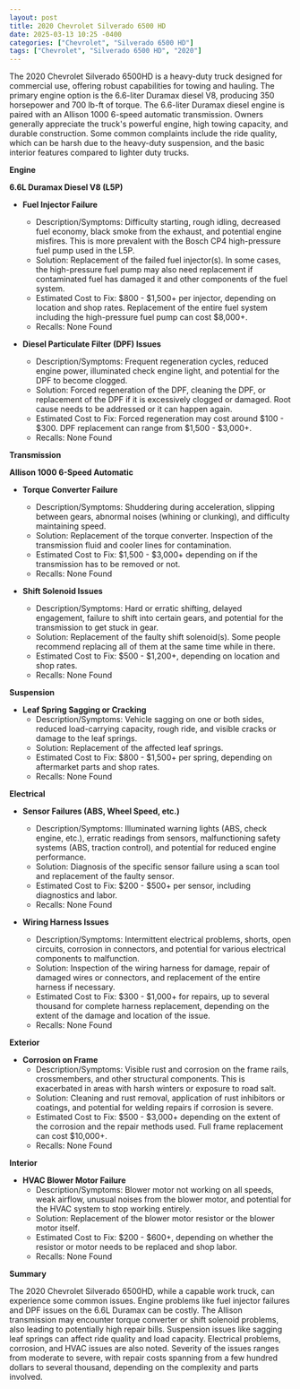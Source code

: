```yaml
---
layout: post
title: 2020 Chevrolet Silverado 6500 HD
date: 2025-03-13 10:25 -0400
categories: ["Chevrolet", "Silverado 6500 HD"]
tags: ["Chevrolet", "Silverado 6500 HD", "2020"]
---
```

The 2020 Chevrolet Silverado 6500HD is a heavy-duty truck designed for commercial use, offering robust capabilities for towing and hauling. The primary engine option is the 6.6-liter Duramax diesel V8, producing 350 horsepower and 700 lb-ft of torque. The 6.6-liter Duramax diesel engine is paired with an Allison 1000 6-speed automatic transmission. Owners generally appreciate the truck's powerful engine, high towing capacity, and durable construction. Some common complaints include the ride quality, which can be harsh due to the heavy-duty suspension, and the basic interior features compared to lighter duty trucks.

**Engine**

**6.6L Duramax Diesel V8 (L5P)**

*   **Fuel Injector Failure**
    *   Description/Symptoms: Difficulty starting, rough idling, decreased fuel economy, black smoke from the exhaust, and potential engine misfires. This is more prevalent with the Bosch CP4 high-pressure fuel pump used in the L5P.
    *   Solution: Replacement of the failed fuel injector(s). In some cases, the high-pressure fuel pump may also need replacement if contaminated fuel has damaged it and other components of the fuel system.
    *   Estimated Cost to Fix: $800 - $1,500+ per injector, depending on location and shop rates. Replacement of the entire fuel system including the high-pressure fuel pump can cost $8,000+.
    *   Recalls: None Found

*   **Diesel Particulate Filter (DPF) Issues**
    *   Description/Symptoms: Frequent regeneration cycles, reduced engine power, illuminated check engine light, and potential for the DPF to become clogged.
    *   Solution: Forced regeneration of the DPF, cleaning the DPF, or replacement of the DPF if it is excessively clogged or damaged. Root cause needs to be addressed or it can happen again.
    *   Estimated Cost to Fix: Forced regeneration may cost around $100 - $300. DPF replacement can range from $1,500 - $3,000+.
    *   Recalls: None Found

**Transmission**

**Allison 1000 6-Speed Automatic**

*   **Torque Converter Failure**
    *   Description/Symptoms: Shuddering during acceleration, slipping between gears, abnormal noises (whining or clunking), and difficulty maintaining speed.
    *   Solution: Replacement of the torque converter. Inspection of the transmission fluid and cooler lines for contamination.
    *   Estimated Cost to Fix: $1,500 - $3,000+ depending on if the transmission has to be removed or not.
    *   Recalls: None Found

*   **Shift Solenoid Issues**
    *   Description/Symptoms: Hard or erratic shifting, delayed engagement, failure to shift into certain gears, and potential for the transmission to get stuck in gear.
    *   Solution: Replacement of the faulty shift solenoid(s). Some people recommend replacing all of them at the same time while in there.
    *   Estimated Cost to Fix: $500 - $1,200+, depending on location and shop rates.
    *   Recalls: None Found

**Suspension**

*   **Leaf Spring Sagging or Cracking**
    *   Description/Symptoms: Vehicle sagging on one or both sides, reduced load-carrying capacity, rough ride, and visible cracks or damage to the leaf springs.
    *   Solution: Replacement of the affected leaf springs.
    *   Estimated Cost to Fix: $800 - $1,500+ per spring, depending on aftermarket parts and shop rates.
    *   Recalls: None Found

**Electrical**

*   **Sensor Failures (ABS, Wheel Speed, etc.)**
    *   Description/Symptoms: Illuminated warning lights (ABS, check engine, etc.), erratic readings from sensors, malfunctioning safety systems (ABS, traction control), and potential for reduced engine performance.
    *   Solution: Diagnosis of the specific sensor failure using a scan tool and replacement of the faulty sensor.
    *   Estimated Cost to Fix: $200 - $500+ per sensor, including diagnostics and labor.
    *   Recalls: None Found

*   **Wiring Harness Issues**
    *   Description/Symptoms: Intermittent electrical problems, shorts, open circuits, corrosion in connectors, and potential for various electrical components to malfunction.
    *   Solution: Inspection of the wiring harness for damage, repair of damaged wires or connectors, and replacement of the entire harness if necessary.
    *   Estimated Cost to Fix: $300 - $1,000+ for repairs, up to several thousand for complete harness replacement, depending on the extent of the damage and location of the issue.
    *   Recalls: None Found

**Exterior**

*   **Corrosion on Frame**
    *   Description/Symptoms: Visible rust and corrosion on the frame rails, crossmembers, and other structural components. This is exacerbated in areas with harsh winters or exposure to road salt.
    *   Solution: Cleaning and rust removal, application of rust inhibitors or coatings, and potential for welding repairs if corrosion is severe.
    *   Estimated Cost to Fix: $500 - $3,000+ depending on the extent of the corrosion and the repair methods used. Full frame replacement can cost $10,000+.
    *   Recalls: None Found

**Interior**

*   **HVAC Blower Motor Failure**
    *   Description/Symptoms: Blower motor not working on all speeds, weak airflow, unusual noises from the blower motor, and potential for the HVAC system to stop working entirely.
    *   Solution: Replacement of the blower motor resistor or the blower motor itself.
    *   Estimated Cost to Fix: $200 - $600+, depending on whether the resistor or motor needs to be replaced and shop labor.
    *   Recalls: None Found

**Summary**

The 2020 Chevrolet Silverado 6500HD, while a capable work truck, can experience some common issues. Engine problems like fuel injector failures and DPF issues on the 6.6L Duramax can be costly. The Allison transmission may encounter torque converter or shift solenoid problems, also leading to potentially high repair bills. Suspension issues like sagging leaf springs can affect ride quality and load capacity. Electrical problems, corrosion, and HVAC issues are also noted. Severity of the issues ranges from moderate to severe, with repair costs spanning from a few hundred dollars to several thousand, depending on the complexity and parts involved.

